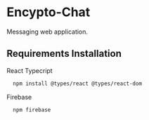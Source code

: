 
# Encypto-Chat

Messaging web application.


## Requirements Installation

React Typecript

```bash
  npm install @types/react @types/react-dom
```

Firebase

```bash
  npm firebase

```
    